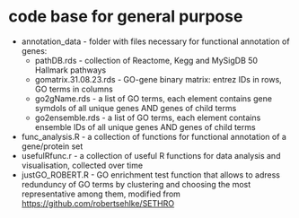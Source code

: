 # code base for general purpose

* annotation_data - folder with files necessary for functional annotation of genes:
  * pathDB.rds - collection of Reactome, Kegg and MySigDB 50 Hallmark pathways
  * gomatrix.31.08.23.rds - GO-gene binary matrix: entrez IDs in rows, GO terms in columns
  * go2gName.rds - a list of GO terms, each element contains gene symdols of all unique genes AND genes of child terms
  * go2ensemble.rds - a list of GO terms, each element contains ensemble IDs of all unique genes AND genes of child terms
* func_analysis.R - a collection of functions for functional annotation of a gene/protein set
* usefulRfunc.r - a collection of useful R functions for data analysis and visualisation, collected over time
* justGO_ROBERT.R - GO enrichment test function that allows to adress redunduncy of GO terms by clustering and choosing the most representative among them, modified from https://github.com/robertsehlke/SETHRO

